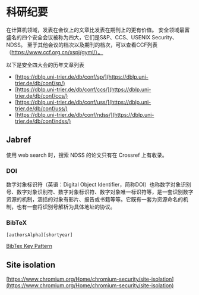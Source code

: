 # 科研纪要

在计算机领域，发表在会议上的文章比发表在期刊上的更有价值。
安全领域最富盛名的四个安全会议被称为四大，它们是S&P、CCS、USENIX Security、NDSS。
至于其他会议的档次以及期刊的档次，可以查看CCF列表（https://www.ccf.org.cn/xspj/gyml/）。

以下是安全四大会的历年文章列表

* [https://dblp.uni-trier.de/db/conf/sp/](https://dblp.uni-trier.de/db/conf/sp/)
* [https://dblp.uni-trier.de/db/conf/ccs/](https://dblp.uni-trier.de/db/conf/ccs/)
* [https://dblp.uni-trier.de/db/conf/uss/](https://dblp.uni-trier.de/db/conf/uss/)
* [https://dblp.uni-trier.de/db/conf/ndss/](https://dblp.uni-trier.de/db/conf/ndss/)

## Jabref 

使用 web search 时，搜索 NDSS 的论文只有在 Crossref 上有收录。

### DOI

数字对象标识符（英语：Digital Object Identifier，简称DOI）也称数字对象识别号、数字对象识别符、数字对象标识符、数字对象唯一标识符等，是一套识别数字资源的机制，涵括的对象有影片、报告或书籍等等。它既有一套为资源命名的机制，也有一套将识别号解析为具体地址的协议。 

### BibTeX

`[authorsAlpha][shortyear]`

[BibTex Key Pattern](https://help.jabref.org/en/BibtexKeyPatterns)

## Site isolation

[https://www.chromium.org/Home/chromium-security/site-isolation](https://www.chromium.org/Home/chromium-security/site-isolation)
